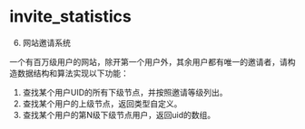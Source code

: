 # invite_statistics

6. 网站邀请系统

一个有百万级用户的网站，除开第一个用户外，其余用户都有唯一的邀请者，请构造数据结构和算法实现以下功能：
 1. 查找某个用户UID的所有下级节点，并按照邀请等级列出。
 2. 查找某个用户的上级节点，返回类型自定义。
 3. 查找某个用户的第N级下级节点用户，返回uid的数组。
